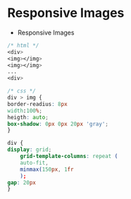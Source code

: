 # Responsive Images

- Responsive Images

```css
/* html */
<div>
<img></img>
<img></img>
...
<div>

/* css */
div > img {
border-readius: 8px
width:100%;
heigth: auto;
box-shadow: 0px 0px 20px 'gray';
}

div {
display: grid;
	grid-template-columns: repeat (
	auto-fit,
	minmax(150px, 1fr
	);
gap: 20px
}
```

